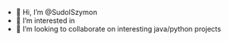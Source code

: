 - 👋 Hi, I’m @SudolSzymon
- 👀 I’m interested in 
- 💞️ I’m looking to collaborate on interesting java/python projects

<!---
SudolSzymon/SudolSzymon is a ✨ special ✨ repository because its `README.md` (this file) appears on your GitHub profile.
You can click the Preview link to take a look at your changes.
--->

